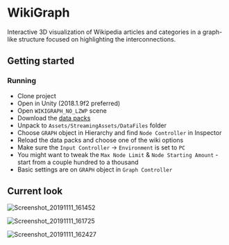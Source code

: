 # WikiGraph
Interactive 3D visualization of Wikipedia articles and categories in a graph-like structure focused on highlighting the interconnections.

## Getting started

### Running
- Clone project
- Open in Unity (2018.1.9f2 preferred)
- Open ``WIKIGRAPH_NO_LZWP`` scene
- Download the [data packs](https://drive.google.com/file/d/1v7wjfuuUWdu8ApqQHOk-0H4YvAvf9lHY/view?usp=sharing)
- Unpack to ``Assets/StreamingAssets/DataFiles`` folder
- Choose ``GRAPH`` object in Hierarchy and find ``Node Controller`` in Inspector
- Reload the data packs and choose one of the wiki options
- Make sure the ``Input Controller`` &rarr; ``Environment`` is set to ``PC``
- You might want to tweak the ``Max Node Limit`` & ``Node Starting Amount`` - start from a couple hundred to a thousand
- Basic settings are on ``GRAPH`` object in ``Graph Controller``

## Current look

![Screenshot_20191111_161452](https://user-images.githubusercontent.com/8643919/68598850-d6e71100-049f-11ea-8868-ad54bff2238c.png)

![Screenshot_20191111_161725](https://user-images.githubusercontent.com/8643919/68598852-d77fa780-049f-11ea-85a5-0154d9fc9119.png)

![Screenshot_20191111_162427](https://user-images.githubusercontent.com/8643919/68598853-d77fa780-049f-11ea-9ff4-b3a490e1ba41.png)
